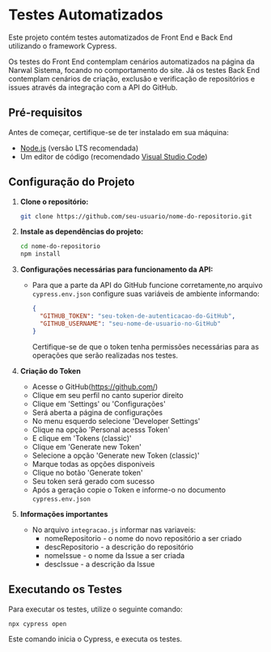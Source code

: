 # Testes Automatizados

Este projeto contém testes automatizados de Front End e Back End utilizando o framework Cypress.

Os testes do Front End contemplam cenários automatizados na página da Narwal Sistema, focando no comportamento do site. 
Já os testes Back End contemplam cenários de criação, exclusão e verificação de repositórios e issues através da integração com a API do GitHub. 

## Pré-requisitos

Antes de começar, certifique-se de ter instalado em sua máquina:

- [Node.js](https://nodejs.org/) (versão LTS recomendada)
- Um editor de código (recomendado [Visual Studio Code](https://code.visualstudio.com/))

## Configuração do Projeto

1. **Clone o repositório:**

   ```bash
   git clone https://github.com/seu-usuario/nome-do-repositorio.git
   ```

2. **Instale as dependências do projeto:**

   ```bash
   cd nome-do-repositorio
   npm install
   ```

3. **Configurações necessárias para funcionamento da API:**

   - Para que a parte da API do GitHub funcione corretamente,no arquivo `cypress.env.json` configure suas variáveis de ambiente informando: 

     ```json
     {
       "GITHUB_TOKEN": "seu-token-de-autenticacao-do-GitHub",
       "GITHUB_USERNAME": "seu-nome-de-usuario-no-GitHub"
     }
     ```

     Certifique-se de que o token tenha permissões necessárias para as operações que serão realizadas nos testes.

4. **Criação do Token**

   - Acesse o GitHub(https://github.com/)
   - Clique em seu perfil no canto superior direito
   - Clique em 'Settings' ou 'Configurações'
   - Será aberta a página de configurações
   - No menu esquerdo selecione 'Developer Settings' 
   - Clique na opção 'Personal acesss Token'
   - E clique em 'Tokens (classic)'
   - Clique em 'Generate new Token'
   - Selecione a opção 'Generate new Token (classic)'
   - Marque todas as opções disponiveis
   - Clique no botão 'Generate token'
   - Seu token será gerado com sucesso 
   - Após a geração copie o Token e informe-o no documento `cypress.env.json`

5. **Informações importantes** 

   - No arquivo  `integracao.js` informar nas variaveis: 
      - nomeRepositorio - o nome do novo repositório a ser criado
      - descRepositorio - a descrição do repositório
      - nomeIssue - o nome da Issue a ser criada
      - descIssue - a descrição da Issue

## Executando os Testes

Para executar os testes, utilize o seguinte comando:

```bash
npx cypress open
```

Este comando inicia o Cypress, e executa os testes. 
